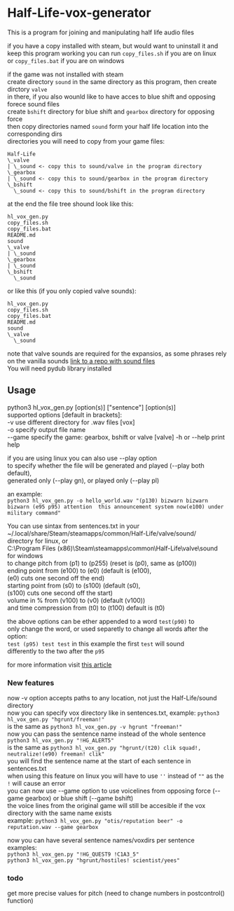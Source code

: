 # Half-Life-vox-generator
This is a program for joining and manipulating half life audio files  
  
if you have a copy installed with steam, but would want to uninstall it and  
keep this program working you can run ``copy_files.sh`` if you are on linux  
or ``copy_files.bat`` if you are on windows  
  
if the game was not installed with steam  
create directory ``sound`` in the same directory as this program, then create dirctory ``valve``  
in there, if you also wounld like to have acces to blue shift and opposing forece sound files  
create ``bshift`` directory for blue shift and ``gearbox`` directory for opposing force  
then copy directories named ``sound`` form your half life location into the corresponding dirs   
directories you will need to copy from your game files:
```
Half-Life
\_valve
| \_sound <- copy this to sound/valve in the program directory
\_gearbox
| \_sound <- copy this to sound/gearbox in the program directory
\_bshift
  \_sound <- copy this to sound/bshift in the program directory
```
at the end the file tree shound look like this:  
```
hl_vox_gen.py
copy_files.sh
copy_files.bat
README.md
sound
\_valve
| \_sound
\_gearbox
| \_sound
\_bshift
  \_sound
```
or like this (if you only copied valve sounds):
```
hl_vox_gen.py
copy_files.sh
copy_files.bat
README.md
sound
\_valve
  \_sound
```
note that valve sounds are required for the expansios, as some phrases rely on the vanilla sounds
[link to a repo with sound files](https://github.com/sourcesounds/hl1)  
You will need pydub library installed  
## Usage
python3 hl\_vox\_gen.py \[option(s)\] \["sentence"\] \[option(s)\]  
supported options \[default in brackets\]:  
-v use different directory for .wav files [vox]  
-o specify output file name  
--game specify the game: gearbox, bshift or valve [valve]
-h or --help print help  

if you are using linux you can also use --play option  
to specify whether the file will be generated and played (--play both default),  
generated only (--play gn), or played only (--play pl)  

an example:  
``python3 hl_vox_gen.py -o hello_world.wav "(p130) bizwarn bizwarn bizwarn (e95 p95) attention  this announcement system now(e100) under military command"``

You can use sintax from sentences.txt in your  
~/.local/share/Steam/steamapps/common/Half-Life/valve/sound/  
directory for linux, or  
C:\\Program Files (x86)\\Steam\\steamapps\\common\\Half-Life\\valve\\sound  
for windows  
to change pitch from (p1) to (p255) (reset is (p0), same as (p100))  
ending point from (e100) to (e0) (default is (e100),  
(e0) cuts one second off the end)  
starting point from (s0) to (s100) (default (s0),  
(s100) cuts one second off the start)  
volume in % from (v100) to (v0) (default (v100))  
and time compression from (t0) to (t100) default is (t0)  

the above options can be ether appended to a word ``test(p90)`` to  
only change the word, or used separetly to change all words after the option:  
``test (p95) test test`` in this example the first ``test`` will sound  
differently to the two after the ```p95```  

for more information visit [this article](https://twhl.info/wiki/page/sentences.txt)  

### New features
now -v option accepts paths to any location, not just the Half-Life/sound directory  
now you can specify vox directory like in sentences.txt, example: ``python3 hl_vox_gen.py "hgrunt/freeman!"``  
is the same as ``python3 hl_vox_gen.py -v hgrunt "freeman!"``  
now you can pass the sentence name instead of the whole sentence ``python3 hl_vox_gen.py "!HG_ALERT5"``  
is the same as ``python3 hl_vox_gen.py "hgrunt/(t20) clik squad!, neutralize!(e90) freeman! clik"``  
you will find the sentence name at the start of each sentence in sentences.txt  
when using this feature on linux you will have to use ``''`` instead of ``""`` as the ``!`` will cause an error  
you can now use --game option to use voicelines from opposing force (--game gearbox) or blue shift (--game bshift)  
the voice lines from the original game will still be accesible if the vox directory with the same name exists  
example: ``python3 hl_vox_gen.py "otis/reputation beer" -o reputation.wav --game gearbox``  
  
now you can have several sentence names/voxdirs per sentence  
examples:  
``python3 hl_vox_gen.py "!HG_QUEST9 !C1A3_5"``  
``python3 hl_vox_gen.py "hgrunt/hostiles! scientist/yees"``  
### todo
get more precise values for pitch (need to change numbers in postcontrol() function)  
